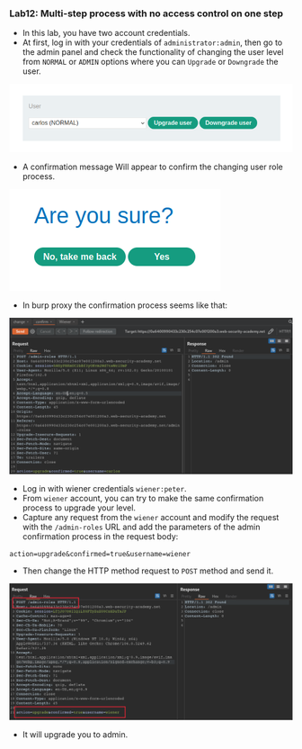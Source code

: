 ### Lab12: Multi-step process with no access control on one step
- In this lab, you have two account credentials.
- At first, log in with your credentials of `administrator:admin`, then go to the admin panel and check the functionality of changing the user level from `NORMAL` or `ADMIN` options where you can `Upgrade` or `Downgrade` the user.

![Lab6_Admin_panel.png](https://github.com/Sec0gh/Portswigger-Labs/blob/main/Access%20Control%20Labs/images/Lab6_Admin_panel.png)
- A confirmation message Will appear to confirm the changing user role process.

![Lab12_ConfirmationMessage.png](https://github.com/Sec0gh/Portswigger-Labs/blob/main/Access%20Control%20Labs/images/Lab12_ConfirmationMessage.png)
- In burp proxy the confirmation process seems like that:

![Lab12_AdminConfirmProcess.png](https://github.com/Sec0gh/Portswigger-Labs/blob/main/Access%20Control%20Labs/images/Lab12_AdminConfirmProcess.png)
- Log in with wiener credentials `wiener:peter`.
- From `wiener` account, you can try to make the same confirmation process to upgrade your level.
- Capture any request from the `wiener` account and modify the request with the `/admin-roles` URL and add the parameters of the admin confirmation process in the request body:
```
action=upgrade&confirmed=true&username=wiener
```
- Then change the HTTP method request to `POST` method and send it.

![Lab12_UpgradeWiener.png](https://github.com/Sec0gh/Portswigger-Labs/blob/main/Access%20Control%20Labs/images/Lab12_UpgradeWiener.png)
- It will upgrade you to admin.